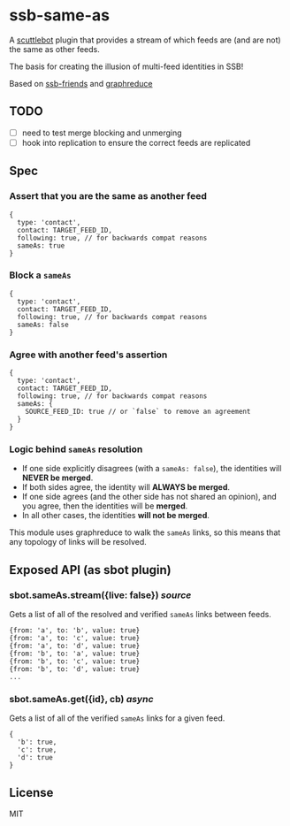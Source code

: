 # ssb-same-as

A [scuttlebot](https://github.com/ssbc/scuttlebot) plugin that provides a stream of which feeds are (and are not) the same as other feeds.

The basis for creating the illusion of multi-feed identities in SSB!

Based on [ssb-friends](https://github.com/ssbc/ssb-friends) and [graphreduce]((https://github.com/ssbc/graphreduce))

## TODO

- [ ] need to test merge blocking and unmerging
- [ ] hook into replication to ensure the correct feeds are replicated

## Spec

### Assert that you are the same as another feed

```
{
  type: 'contact',
  contact: TARGET_FEED_ID,
  following: true, // for backwards compat reasons
  sameAs: true
}
```

### Block a `sameAs`

```
{
  type: 'contact',
  contact: TARGET_FEED_ID,
  following: true, // for backwards compat reasons
  sameAs: false
}
```

### Agree with another feed's assertion

```
{
  type: 'contact',
  contact: TARGET_FEED_ID,
  following: true, // for backwards compat reasons
  sameAs: {
    SOURCE_FEED_ID: true // or `false` to remove an agreement
  }
}
```

### Logic behind `sameAs` resolution

- If one side explicitly disagrees (with a `sameAs: false`), the identities will **NEVER be merged**.
- If both sides agree, the identity will **ALWAYS be merged**.
- If one side agrees (and the other side has not shared an opinion), and you agree, then the identities will be **merged**.
- In all other cases, the identities **will not be merged**.

This module uses graphreduce to walk the `sameAs` links, so this means that any topology of links will be resolved.

## Exposed API (as sbot plugin)

### sbot.sameAs.stream({live: false}) _source_

Gets a list of all of the resolved and verified `sameAs` links between feeds.

```
{from: 'a', to: 'b', value: true}
{from: 'a', to: 'c', value: true}
{from: 'a', to: 'd', value: true}
{from: 'b', to: 'a', value: true}
{from: 'b', to: 'c', value: true}
{from: 'b', to: 'd', value: true}
...
```

### sbot.sameAs.get({id}, cb) _async_

Gets a list of all of the verified `sameAs` links for a given feed.

```
{
  'b': true,
  'c': true,
  'd': true
}
```

## License

MIT
